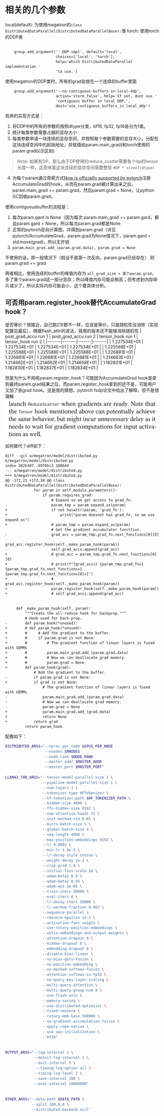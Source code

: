 # 相关的几个参数

local(default): 为使用megatron的`class DistributedDataParallel(DistributedDataParallelBase):`类
torch: 使用torch的DDP类
```

    group.add_argument('--DDP-impl', default='local',
                       choices=['local', 'torch'],
                       help='which DistributedDataParallel implementation '
                       'to use.')

```

使用megatron的DDP类时，所有的grad会放在一个连续的buffer里面
```
    group.add_argument('--no-contiguous-buffers-in-local-ddp',
                       action='store_false', help='If set, dont use '
                       'contiguous buffer in local DDP.',
                       dest='use_contiguous_buffers_in_local_ddp')
```
具体的实现方式是：
1. 将DDP中的所有的参数的按照dtype分类，bf16, fp32, fp16各分为1类。
2. 统计每类参数需要占据的显存大小
3. 每类参数申请一块连续的显存空间，并按照每个参数需要的显存大小，分配在这块连续空间中的起始地址，并赋值给param.main_grad(和torch使用的param.grad以示区别)
> Note: 如果有DP，那么由于DP使用的reduce_scatter需要各个dp的tensor长度一样，这意味着这块连续的显存空间需要整除 `#DP * sizeof(dtype)`
4. 为每个param通过奇葩方式[Now is officiallly supported by pytorch](https://github.com/pytorch/pytorch/issues/76464)注册AccumulateGrad的hook，从而在param.grad被计算出来之后，param.main_grad += param.grad，然后param.grad = None，让python GC回收param.grad。

使用contiguousbuffer的流程是：
1. 每次param.gard is None（因为每次 param.main_grad += param.gard，都会param.gard = None，所以每次param.grad都是None
2. 正常的pytorch反向计算图，并得到param.grad（详见pytorch/AccumulateGrad，param.grad为None情况下，param.gard = std:move(grad)，所以无开销
3. `param.main_grad.add_(param.grad.data), param.grad = None`

不使用的话，即一般情况下（假设不是第一次反向，param.grad已经存在） 则param.grad += grad

两者相比，使用连续的buffer的峰值内存为 `all_grad_size + 某个param.grad`，多了某个param.grad这一部分显存；所以峰值内存可能会稍高；但考虑到内存碎片减少了，所以实际内存可能会小，这个要具体分析。


## 可否用param.register_hook替代AccumulateGrad hook？
是否等价？很接近，自己跑2次都不一样，应该是等价，只是随机性没消除（实验配置见最后），根据flash_attn的说法，我用的版本还不能够消除随机性
| post_grad_accu run 1   | post_grad_accu run 2   | tensor_hook run 1   | tensor_hook run 2   |
|-------|-------|-------|-------|
| 1.227534E+01 | 1.227534E+01  | 1.227534E+01  |  1.227534E+01 |
| 1.225588E+01 | 1.225588E+01  | 1.225588E+01  |  1.225588E+01 |
| 1.226881E+01 | 1.226881E+01  | 1.226881E+01  |  1.226881E+01 |
| 1.214663E+01 | 1.214662E+01  | 1.214662E+01  |  1.214658E+01 |
| 1.182831E+01 | 1.182830E+01  | 1.182837E+01  |  1.182834E+01 |

但是为什么不用呢param.register_hook？可能因为AccumulateGrad hook是拿到最终param.grad结果之后，而param.register_hook拿到的还不是，可能用户又加了些grad hook。这是我的猜想。pytorch fsdp论文中给出了解释，但不是很理解
![](https://raw.githubusercontent.com/LamForest/pics/main/obsidian/20240929233007.png)

如何替代？diff如下：
```
diff --git a/megatron/model/distributed.py b/megatron/model/distributed.py
index 382b307..69f0bc3 100644
--- a/megatron/model/distributed.py
+++ b/megatron/model/distributed.py
@@ -172,23 +172,34 @@ class DistributedDataParallel(DistributedDataParallelBase):
             for param in self.module.parameters():
                 if param.requires_grad:
                     # Expand so we get access to grad_fn.
-                    param_tmp = param.expand_as(param)
+                    if not hasattr(param, 'grad_fn'):
+                        print("param doesnot has grad_fn, so we use expand as")
+                    # param_tmp = param.expand_as(param)
                     # Get the gradient accumulator functtion.
-                    grad_acc = param_tmp.grad_fn.next_functions[0][0]
-                    grad_acc.register_hook(self._make_param_hook(param))
-                    self.grad_accs.append(grad_acc)
+                    # grad_acc = param_tmp.grad_fn.next_functions[0][0]
+                    # print(f"{grad_acc=} {param_tmp.grad_fn=} {param_tmp.grad_fn.next_functions=} {param_tmp.grad_fn.next_functions[0]=}")
+                    # grad_acc.register_hook(self._make_param_hook(param))
+                    param.register_hook(self._make_param_hook(param))
+                    # self.grad_accs.append(grad_acc)
 
 
     def _make_param_hook(self, param):
         """Create the all-reduce hook for backprop."""
         # Hook used for back-prop.
-        def param_hook(*unused):
+        # def param_hook(*unused):
+        #     # Add the gradient to the buffer.
+        #     if param.grad is not None:
+        #         # The gradient function of linear layers is fused with GEMMs
+        #         param.main_grad.add_(param.grad.data)
+        #         # Now we can deallocate grad memory.
+        #         param.grad = None
+        def param_hook(grad):
             # Add the gradient to the buffer.
-            if param.grad is not None:
+            if grad is not None:
                 # The gradient function of linear layers is fused with GEMMs
-                param.main_grad.add_(param.grad.data)
-                # Now we can deallocate grad memory.
-                param.grad = None
+                param.main_grad.add_(grad.data)
+                return None
+            return grad
         return param_hook
```





配置如下：
```sh
DISTRIBUTED_ARGS="--nproc_per_node $GPUS_PER_NODE
                  --nnodes $NNODES
                  --node_rank $NODE_RANK
                  --master_addr $MASTER_ADDR
                  --master_port $MASTER_PORT"

LLAMA3_70B_ARGS="--tensor-model-parallel-size 1 \
                 --pipeline-model-parallel-size 1 \
                 --num-layers 1 \
                 --tokenizer-type HFTokenizer \
                 --hf-tokenizer-path $HF_TOKENIZER_PATH \
                 --hidden-size 4096 \
                 --ffn-hidden-size 8192 \
                 --num-attention-heads 32 \
                 --init-method-std 0.01 \
                 --micro-batch-size 1 \
                 --global-batch-size 4 \
                 --seq-length 4096 \
                 --max-position-embeddings 8192 \
                 --lr 0.0002 \
                 --min-lr 1.0e-5 \
                 --lr-decay-style cosine \
                 --weight-decay 1e-2 \
                 --clip-grad 1.0 \
                 --initial-loss-scale 16 \
                 --adam-beta1 0.9 \
                 --adam-beta2 0.95 \
                 --adam-eps 1e-05 \
                 --train-iters 50000 \
                 --eval-iters 0 \
                 --lr-decay-iters 50000 \
                 --lr-warmup-fraction 0.002 \
                 --sequence-parallel \
                 --rmsnorm-epsilon 1e-5 \
                 --activation-func swiglu \
                 --use-rotary-position-embeddings \
                 --untie-embeddings-and-output-weights \
                 --attention-dropout 0 \
                 --hidden-dropout 0 \
                 --embedding-dropout 0 \
                 --disable-bias-linear \
                 --no-bias-gelu-fusion \
                 --no-position-embedding \
                 --no-masked-softmax-fusion \
                 --attention-softmax-in-fp32 \
                 --no-query-key-layer-scaling \
                 --multi-query-attention \
                 --multi-query-group-num 8 \
                 --use-flash-attn \
                 --memory-saving \
                 --use-distributed-optimizer \
                 --fused-rmsnorm \
                 --rotary-emb-base 500000 \
                 --no-gradient-accumulation-fusion \
                 --apply-rope-native \
                 --use-cpu-initialization \
                 --bf16"


OUTPUT_ARGS="--log-interval 1 \
             --detail-log-interval 1 \
             --exit-interval 5 \
              --timing-log-option all \
             --timing-log-level 2 \
             --save-interval 100 \
             --eval-interval 10000000"


OTHER_ARGS="--data-path $DATA_PATH \
            --split 100,0,0 \
            --distributed-backend nccl"

```